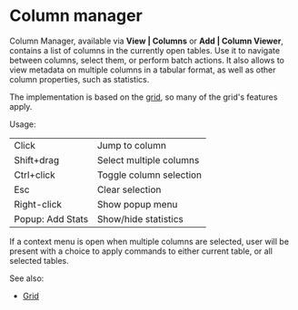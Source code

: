 <!-- TITLE: Column manager -->
<!-- SUBTITLE: -->

# Column manager

Column Manager, available via **View | Columns** or **Add | Column Viewer**, contains a list of columns in the currently
open tables. Use it to navigate between columns, select them, or perform batch actions. It also allows to view metadata
on multiple columns in a tabular format, as well as other column properties, such as statistics.

The implementation is based on the [grid](../visualize/viewers/grid.md), so many of the grid's features apply.

Usage:

|                  |                |
|------------------|----------------|
| Click            | Jump to column |
| Shift+drag       | Select multiple columns |
| Ctrl+click       | Toggle column selection |
| Esc              | Clear selection |
| Right-click      | Show popup menu |
| Popup: Add Stats | Show/hide statistics |

If a context menu is open when multiple columns are selected, user will be present with a choice to apply commands to
either current table, or all selected tables.

See also:

* [Grid](../visualize/viewers/grid.md)
